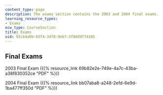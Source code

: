 ```yaml
---
content_type: page
description: The exams section contains the 2003 and 2004 final exams.
learning_resource_types:
- Exams
ocw_type: CourseSection
title: Exams
uid: 92cb4a0b-65f4-3df0-9eb7-3f9dd9f74185
---
```


Final Exams
-----------

2003 Final Exam ({{% resource_link 69b82e2e-749e-4a7c-43ba-a38f830352ce "PDF" %}})

2004 Final Exam ({{% resource_link bb07aba8-a248-2efd-6e9d-1ba477ff350d "PDF" %}})